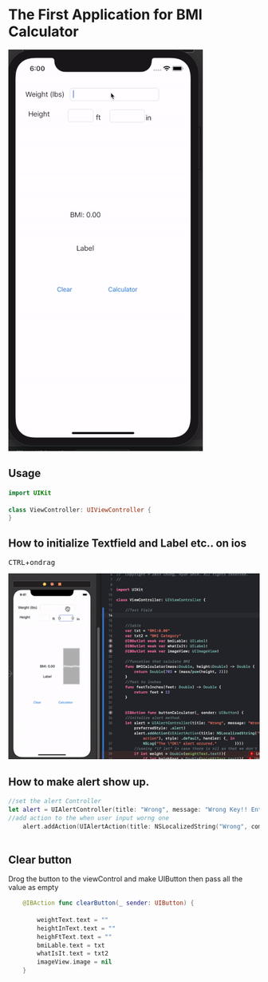 # The First Application for BMI Calculator
![](ezgif.com-resize.gif)

## Usage
``` swift
import UIKit

class ViewController: UIViewController {
}
```
## How to initialize Textfield and Label etc.. on ios

<kbd>CTRL</kbd>+<kbd>ondrag</kbd><br>

![](ezgif.com.gif)

## How to make alert show up.
``` swift
//set the alert Controller
let alert = UIAlertController(title: "Wrong", message: "Wrong Key!! Enter Number!!!", preferredStyle: .alert)
//add action to the when user input worng one
    alert.addAction(UIAlertAction(title: NSLocalizedString("Wrong", comment: "Default action"), style: .default, handler: {_ in NSLog("The \"OK\" alert occured."        )}))
    
```

## Clear button
 Drog the button to the viewControl and make UIButton
 then pass all the value as empty
``` Swift
    @IBAction func clearButton(_ sender: UIButton) {
    
        weightText.text = ""
        heightInText.text = ""
        heighFtText.text = ""
        bmiLable.text = txt
        whatIsIt.text = txt2
        imageView.image = nil
    }
```
